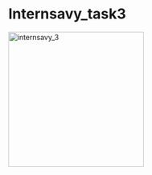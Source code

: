 # Internsavy_task3
<img width="269" alt="internsavy_3" src="https://github.com/pspr22/Internsavy_task3/assets/124857610/84fb37d5-a770-4608-97db-f53b3253427b">
